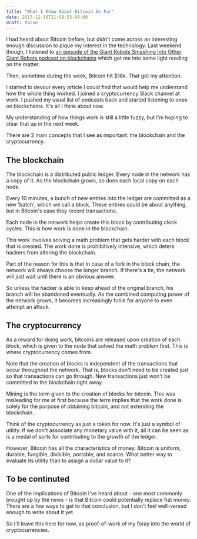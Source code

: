 ```yaml
---
title: "What I Know About Bitcoin So Far"
date: 2017-12-10T21:59:53-08:00
draft: false
---
```


I had heard about Bitcoin before, but didn't come across an interesting enough discussion to pique my interest in the technology. Last weekend though, I listened to [an episode of the Giant Robots Smashing Into Other Giant Robots podcast on blockchains](http://giantrobots.fm/250) which got me into some light reading on the matter.

Then, sometime during the week, Bitcoin hit $18k. That got my attention.

I started to devour every article I could find that would help me understand how the whole thing worked. I joined a cryptocurrency Slack channel at work. I pushed my usual list of podcasts back and started listening to ones on blockchains. It's all I think about now.

My understanding of how things work is still a little fuzzy, but I'm hoping to clear that up in the next week.

There are 2 main concepts that I see as important: the blockchain and the cryptocurrency.

## The blockchain

The blockchain is a distributed public ledger. Every node in the network has a copy of it. As the blockchain grows, so does each local copy on each node.

Every 10 minutes, a bunch of new entries into the ledger are committed as a new 'batch', which we call a block. These entries could be about anything, but in Bitcoin's case they record transactions.

Each node in the network helps create this block by contributing clock cycles. This is how work is done in the blockchain.

This work involves solving a math problem that gets harder with each block that is created. The work done is prohibitively intensive, which deters hackers from altering the blockchain.

Part of the reason for this is that in case of a fork in the block chain, the network will always choose the longer branch. If there's a tie, the network will just wait until there is an obvious answer.

So unless the hacker is able to keep ahead of the original branch, his branch will be abandoned eventually. As the combined computing power of the network grows, it becomes increasingly futile for anyone to even attempt an attack.

## The cryptocurrency

As a reward for doing work, bitcoins are released upon creation of each block, which is given to the node that solved the math problem first. This is where cryptocurrency comes from.

Note that the creation of blocks is independent of the transactions that occur throughout the network. That is, blocks don't need to be created just so that transactions can go through. New transactions just won't be committed to the blockchain right away.

Mining is the term given to the creation of blocks for bitcoin. This was misleading for me at first because the term implies that the work done is solely for the purpose of obtaining bitcoin, and not extending the blockchain.

Think of the cryptocurrency as just a token for now. It's just a symbol of utility. If we don't associate any monetary value with it, all it can be seen as is a medal of sorts for contributing to the growth of the ledger.

However, Bitcoin has all the characteristics of money. Bitcoin is uniform, durable, fungible, divisible, portable, and scarce. What better way to evaluate its utility than to assign a dollar value to it?

## To be continuted

One of the implications of Bitcoin I've heard about - one most commonly brought up by the news - is that Bitcoin could potentially replace fiat money. There are a few ways to get to that conclusion, but I don't feel well-versed enough to write about it yet.

So I'll leave this here for now, as proof-of-work of my foray into the world of cryptocurrencies.
